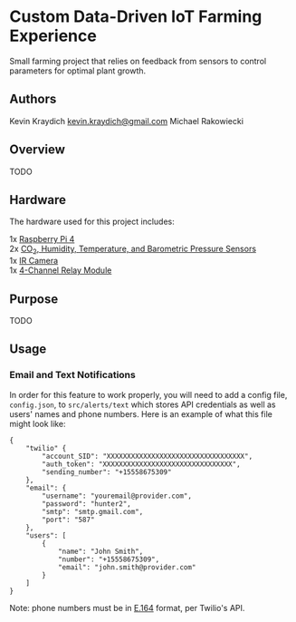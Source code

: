 # Custom Data-Driven IoT Farming Experience

Small farming project that relies on feedback from sensors to control parameters for optimal plant growth.

## Authors
Kevin Kraydich <kevin.kraydich@gmail.com>
Michael Rakowiecki

## Overview

TODO

## Hardware

The hardware used for this project includes:

1x  [Raspberry Pi 4](https://www.amazon.com/Raspberry-Model-2019-Quad-Bluetooth/dp/B07TD42S27/)<br>
2x  [CO<sub>2</sub>, Humidity, Temperature, and Barometric Pressure Sensors](https://www.amazon.com/gp/product/B076955G5S/)<br>
1x  [IR Camera](https://www.amazon.com/gp/product/B07VSPSNL8)<br>
1x  [4-Channel Relay Module](https://www.amazon.com/gp/product/B0057OC5O8/)<br>

## Purpose

TODO

## Usage

### Email and Text Notifications

In order for this feature to work properly, you will need to add a config file, `config.json`, to `src/alerts/text` which stores API credentials as well as users' names and phone numbers. Here is an example of what this file might look like:

    {
        "twilio" {
            "account_SID": "XXXXXXXXXXXXXXXXXXXXXXXXXXXXXXXXXX",
            "auth_token": "XXXXXXXXXXXXXXXXXXXXXXXXXXXXXXXX",
            "sending_number": "+15558675309"
        },
        "email": {
            "username": "youremail@provider.com",
            "password": "hunter2",
            "smtp": "smtp.gmail.com",
            "port": "587"
        },
        "users": [
            {
                "name": "John Smith",
                "number": "+15558675309",
                "email": "john.smith@provider.com"
            }
        ]
    }

Note: phone numbers must be in [E.164](https://www.twilio.com/docs/glossary/what-e164) format, per Twilio's API.

